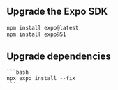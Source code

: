 ## Upgrade the Expo SDK

```bash
npm install expo@latest
npm install expo@51
```

## Upgrade dependencies

    ```bash
    npx expo install --fix
    ```
